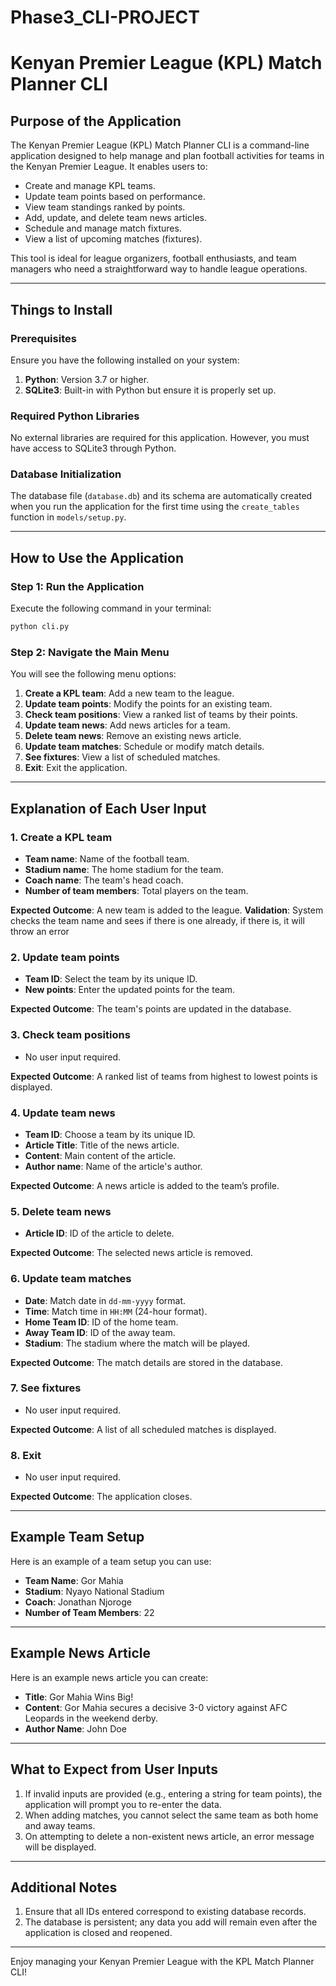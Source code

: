 # Phase3_CLI-PROJECT
# Kenyan Premier League (KPL) Match Planner CLI

## Purpose of the Application
The Kenyan Premier League (KPL) Match Planner CLI is a command-line application designed to help manage and plan football activities for teams in the Kenyan Premier League. It enables users to:

- Create and manage KPL teams.
- Update team points based on performance.
- View team standings ranked by points.
- Add, update, and delete team news articles.
- Schedule and manage match fixtures.
- View a list of upcoming matches (fixtures).

This tool is ideal for league organizers, football enthusiasts, and team managers who need a straightforward way to handle league operations.

---

## Things to Install

### Prerequisites
Ensure you have the following installed on your system:

1. **Python**: Version 3.7 or higher.
2. **SQLite3**: Built-in with Python but ensure it is properly set up.

### Required Python Libraries
No external libraries are required for this application. However, you must have access to SQLite3 through Python.

### Database Initialization
The database file (`database.db`) and its schema are automatically created when you run the application for the first time using the `create_tables` function in `models/setup.py`.

---

## How to Use the Application

### Step 1: Run the Application
Execute the following command in your terminal:

```bash
python cli.py
```

### Step 2: Navigate the Main Menu
You will see the following menu options:

1. **Create a KPL team**: Add a new team to the league.
2. **Update team points**: Modify the points for an existing team.
3. **Check team positions**: View a ranked list of teams by their points.
4. **Update team news**: Add news articles for a team.
5. **Delete team news**: Remove an existing news article.
6. **Update team matches**: Schedule or modify match details.
7. **See fixtures**: View a list of scheduled matches.
8. **Exit**: Exit the application.

---

## Explanation of Each User Input

### **1. Create a KPL team**
- **Team name**: Name of the football team.
- **Stadium name**: The home stadium for the team.
- **Coach name**: The team's head coach.
- **Number of team members**: Total players on the team.

**Expected Outcome**: A new team is added to the league.
**Validation**: System checks the team name and sees if there is one already, if there is, it will throw an error

### **2. Update team points**
- **Team ID**: Select the team by its unique ID.
- **New points**: Enter the updated points for the team.

**Expected Outcome**: The team's points are updated in the database.

### **3. Check team positions**
- No user input required.

**Expected Outcome**: A ranked list of teams from highest to lowest points is displayed.

### **4. Update team news**
- **Team ID**: Choose a team by its unique ID.
- **Article Title**: Title of the news article.
- **Content**: Main content of the article.
- **Author name**: Name of the article's author.

**Expected Outcome**: A news article is added to the team’s profile.

### **5. Delete team news**
- **Article ID**: ID of the article to delete.

**Expected Outcome**: The selected news article is removed.

### **6. Update team matches**
- **Date**: Match date in `dd-mm-yyyy` format.
- **Time**: Match time in `HH:MM` (24-hour format).
- **Home Team ID**: ID of the home team.
- **Away Team ID**: ID of the away team.
- **Stadium**: The stadium where the match will be played.

**Expected Outcome**: The match details are stored in the database.

### **7. See fixtures**
- No user input required.

**Expected Outcome**: A list of all scheduled matches is displayed.

### **8. Exit**
- No user input required.

**Expected Outcome**: The application closes.

---

## Example Team Setup
Here is an example of a team setup you can use:

- **Team Name**: Gor Mahia
- **Stadium**: Nyayo National Stadium
- **Coach**: Jonathan Njoroge
- **Number of Team Members**: 22

---

## Example News Article
Here is an example news article you can create:

- **Title**: Gor Mahia Wins Big!
- **Content**: Gor Mahia secures a decisive 3-0 victory against AFC Leopards in the weekend derby.
- **Author Name**: John Doe

---

## What to Expect from User Inputs
1. If invalid inputs are provided (e.g., entering a string for team points), the application will prompt you to re-enter the data.
2. When adding matches, you cannot select the same team as both home and away teams.
3. On attempting to delete a non-existent news article, an error message will be displayed.

---

## Additional Notes
1. Ensure that all IDs entered correspond to existing database records.
2. The database is persistent; any data you add will remain even after the application is closed and reopened.

---

Enjoy managing your Kenyan Premier League with the KPL Match Planner CLI!

